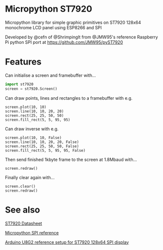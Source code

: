 # Micropython ST7920

Micropython library for simple graphic primitives on ST7920 128x64 monochrome LCD panel using ESP8266 and SPI

Developed by @cefn of @ShrimpingIt from @JMW95's reference Raspberry Pi python SPI port at https://github.com/JMW95/pyST7920

# Features

Can initialise a screen and framebuffer with...

```python
import st7920 
screen = st7920.Screen()
```

Can draw points, lines and rectangles to a framebuffer with e.g.

```
screen.plot(10, 10)
screen.line(10, 10, 20, 20)
screen.rect(25, 25, 50, 50)
screen.fill_rect(5, 5, 95, 95)
```

Can draw inverse with e.g.

```
screen.plot(10, 10, False)
screen.line(10, 10, 20, 20, False)
screen.rect(25, 25, 50, 50, False)
screen.fill_rect(5, 5, 95, 95, False)
```

Then send finished 1kbyte frame to the screen at 1.8Mbaud with...

```
screen.redraw()
```

Finally clear again with...
```
screen.clear()
screen.redraw()
```

# See also

[ST7920 Datasheet](http://www.hpinfotech.ro/ST7920.pdf)

[Micropython SPI reference](https://docs.micropython.org/en/latest/esp8266/esp8266/quickref.html#software-spi-bus)

[Arduino U8G2 reference setup for ST7920 128x64 SPI display](https://github.com/olikraus/u8g2/wiki/setup_tutorial#identify-the-display)
